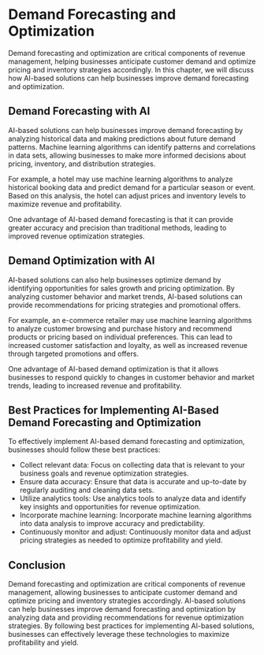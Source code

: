 Demand Forecasting and Optimization
=====================================================================================================

Demand forecasting and optimization are critical components of revenue management, helping businesses anticipate customer demand and optimize pricing and inventory strategies accordingly. In this chapter, we will discuss how AI-based solutions can help businesses improve demand forecasting and optimization.

Demand Forecasting with AI
--------------------------

AI-based solutions can help businesses improve demand forecasting by analyzing historical data and making predictions about future demand patterns. Machine learning algorithms can identify patterns and correlations in data sets, allowing businesses to make more informed decisions about pricing, inventory, and distribution strategies.

For example, a hotel may use machine learning algorithms to analyze historical booking data and predict demand for a particular season or event. Based on this analysis, the hotel can adjust prices and inventory levels to maximize revenue and profitability.

One advantage of AI-based demand forecasting is that it can provide greater accuracy and precision than traditional methods, leading to improved revenue optimization strategies.

Demand Optimization with AI
---------------------------

AI-based solutions can also help businesses optimize demand by identifying opportunities for sales growth and pricing optimization. By analyzing customer behavior and market trends, AI-based solutions can provide recommendations for pricing strategies and promotional offers.

For example, an e-commerce retailer may use machine learning algorithms to analyze customer browsing and purchase history and recommend products or pricing based on individual preferences. This can lead to increased customer satisfaction and loyalty, as well as increased revenue through targeted promotions and offers.

One advantage of AI-based demand optimization is that it allows businesses to respond quickly to changes in customer behavior and market trends, leading to increased revenue and profitability.

Best Practices for Implementing AI-Based Demand Forecasting and Optimization
----------------------------------------------------------------------------

To effectively implement AI-based demand forecasting and optimization, businesses should follow these best practices:

* Collect relevant data: Focus on collecting data that is relevant to your business goals and revenue optimization strategies.
* Ensure data accuracy: Ensure that data is accurate and up-to-date by regularly auditing and cleaning data sets.
* Utilize analytics tools: Use analytics tools to analyze data and identify key insights and opportunities for revenue optimization.
* Incorporate machine learning: Incorporate machine learning algorithms into data analysis to improve accuracy and predictability.
* Continuously monitor and adjust: Continuously monitor data and adjust pricing strategies as needed to optimize profitability and yield.

Conclusion
----------

Demand forecasting and optimization are critical components of revenue management, allowing businesses to anticipate customer demand and optimize pricing and inventory strategies accordingly. AI-based solutions can help businesses improve demand forecasting and optimization by analyzing data and providing recommendations for revenue optimization strategies. By following best practices for implementing AI-based solutions, businesses can effectively leverage these technologies to maximize profitability and yield.
